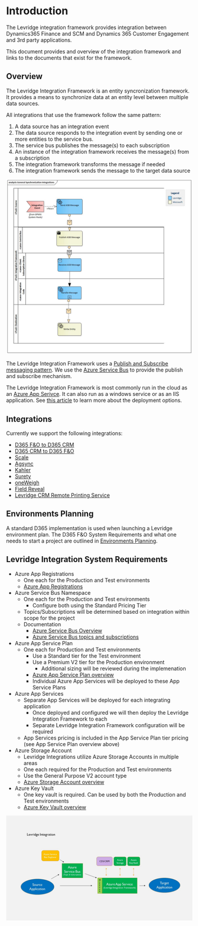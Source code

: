 ﻿# Introduction
The Levridge integration framework provides integration between Dynamics365 Finance and SCM
and Dynamics 365 Customer Engagement and 3rd party applications.

This document provides and overview of the integration framework and links to the documents
that exist for the framework.

## Overview
The Levridge Integration Framework is an entity syncronization framework. 
It provides a means to synchronize data at an entity level between multiple data sources.

All integrations that use the framework follow the same pattern:
  1. A data source has an integration event
  2. The data source responds to the integration event by sending one or more entities to the service bus.
  3. The service bus publishes the message(s) to each subscription
  4. An instance of the integration framework receives the message(s) from a subscription
  5. The integration framework transforms the message if needed
  6. The integration framework sends the message to the target data source

![General Entity Integration Pattern.](./assets/images/GeneralSynchronizationIntegrations.jpg "General Entity Integartion Pattern")

The Levridge Integration Framework uses a [Publish and Subscribe messaging pattern](https://en.wikipedia.org/wiki/Publish%E2%80%93subscribe_pattern).
We use the [Azure Service Bus](https://azure.microsoft.com/en-us/services/service-bus/) to provide the publish and
subscribe mechanism.

The Levridge Integration Framework is most commonly run in the cloud as an 
[Azure App Serivce](https://azure.microsoft.com/en-us/services/app-service/). It can also run as a windows service or 
as an IIS application. See [this article](./Deploying-Integration-Framework.md) to learn more about the deployment options.


## Integrations

Currently we support the following integrations:  

 - [D365 F&O to D365 CRM](./D365-F&O-to-D365-CRM.md)
 - [D365 CRM to D365 F&O](./D365-CRM-to-D365-F&O.md)
 - [Scale](./scale-overview.md)
 - [Agsync](./Agsync.md)
 - [Kahler](./Kahler.md)
 - [Surety](./Surety.md)
 - [oneWeigh](./oneWeigh.md)
 - [Field Reveal](./Field-Reveal.md)
 - [Levridge CRM Remote Printing Service](./Levridge-CRM-Remote-Printing-Service.md)

## Environments Planning
A standard D365 implementation is used when launching a Levridge environment plan. The D365 F&O System Requirements and what one needs to start a project are outlined in [Environments Planning](C:\Users\jessiwoi\source\repos\Levridge-Tory\LevridgeIntegrationDocs\docs\EnvironmentsPlanning.md).

## Levridge Integration System Requirements
- Azure App Registrations
  - One each for the Production and Test environments
  - [Azure App Registrations](https://docs.microsoft.com/en-us/azure/active-directory/develop/app-registration-portal-training-guide)
- Azure Service Bus Namespace
  - One each for the Production and Test environments
    - Configure both using the Standard Pricing Tier
  - Topics/Subscriptions will be determined based on integration within scope for the project
  - Documentation
    - [Azure Service Bus Overview](https://docs.microsoft.com/en-us/azure/active-directory/develop/app-registration-portal-training-guide)
    - [Azure Service Bus topics and subscriptions](https://docs.microsoft.com/en-us/azure/service-bus-messaging/service-bus-queues-topics-subscriptions)
- Azure App Service Plan
  - One each for Production and Test environments
    - Use a Standard tier for the Test environment
    - Use a Premium V2 tier for the Production environment
      - Additional sizing will be reviewed during the implemenation
    - [Azure App Service Plan overview](https://docs.microsoft.com/en-us/azure/app-service/overview-hosting-plans)
    - Individual Azure App Services will be deployed to these App Service Plans
- Azure App Services
  - Separate App Services will be deployed for each integrating application
    - Once deployed and configured we will then deploy the Levridge Integration Framework to each
    - Separate Levridge Integration Framework configuration will be required
  - App Services pricing is included in the App Service Plan tier pricing (see App Service Plan overview above)
- Azure Storage Account
  - Levridge Integrations utilize Azure Storage Accounts in multiple areas
  - One each required for the Production and Test environments
  - Use the General Purpose V2 account type
  - [Azure Storage Account overview](https://docs.microsoft.com/en-us/azure/storage/common/storage-account-overview)
- Azure Key Vault
  - One key vault is required.  Can be used by both the Production and Test environments
  - [Azure Key Vault overview](https://docs.microsoft.com/en-us/azure/key-vault/general/basic-concepts)

![Levridge Integration](./assets/images/D365EnvironmentsLevridgeIntegration.jpg)



